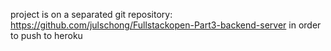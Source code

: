 project is on a separated git repository: https://github.com/julschong/Fullstackopen-Part3-backend-server in order to push to heroku